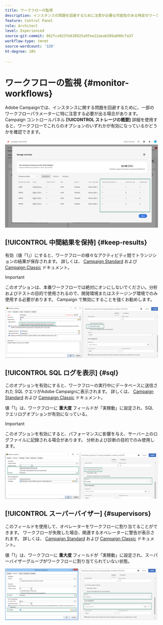 ```yaml
---
title: ワークフローの監視
description: インスタンスの問題を回避するために注意が必要な可能性のある特定のワークフローパラメーターを監視する方法を説明します。
feature: Control Panel
role: Architect
level: Experienced
source-git-commit: 062fce923fe638925a9fee22aeab589a890cfa37
workflow-type: tm+mt
source-wordcount: '320'
ht-degree: 10%

---
```


# ワークフローの監視 {#monitor-workflows}

<!-- Clean paused and completed workflows

When [!DNL Adobe Campaign] workflows are paused or completed, they leave temporary tables on your instances database that consume space and can lead to performance issues.

Control Panel allows you to identify those workflows and clean the temporary resources generated on your instances.

>[!NOTE]
>
>Technically, this operation executes the **[!UICONTROL Database cleanup technical workflow]** that runs on your Campaign instance everyday (see [Campaign Standard](https://experienceleague.adobe.com/docs/campaign-standard/using/administrating/application-settings/technical-workflows.html#list-of-technical-workflows) and [Campaign Classic](https://experienceleague.adobe.com/docs/campaign-classic/using/monitoring-campaign-classic/data-processing/database-cleanup-workflow.html) documentation). 

To clean paused and completed workflows, follow these steps:

1. Navigate to the **[!UICONTROL Performance monitoring]** card.

1. In the **[!UICONTROL Databases]** tab, select the instance where you want to perform the operation.

1. Access the **[!UICONTROL Storage overview]** details, then filter the list on **[!UICONTROL Temporary tables]**. Learn more on **[!UICONTROL Storage overview]** in [this page](database-storage-overview.md).

    ![](assets/wkf-monitoring-filter.png)

1. All temporary tables generated on your instances by workflows and deliveries display. Click the **[!UICONTROL Clean now]** button to delete the resources generated by paused and completed workflows.

    ![](assets/wkf-monitoring-clean.png)

1. Once the operation is confirmed, you can track the estimated remaining time in the **[!UICONTROL Storage overview]** list.

    ![](assets/wkf-monitoring-in-progress.png)

Monitor workflow parameters -->

Adobe Campaignでは、インスタンスに関する問題を回避するために、一部のワークフローパラメーターに特に注意する必要が出る場合があります。 Campaign コントロールパネル **[!UICONTROL ストレージの概要]** 詳細を使用すると、ワークフローでこれらのオプションのいずれかが有効になっているかどうかを確認できます。

![](assets/wkf-monitoring-parameters.png)

## **[!UICONTROL 中間結果を保持]** {#keep-results}

有効（値「1」）にすると、ワークフローの様々なアクティビティ間でトランジションの結果が保存されます。 詳しくは、 [Campaign Standard](https://experienceleague.adobe.com/docs/campaign-standard/using/managing-processes-and-data/executing-a-workflow/managing-execution-options.html?lang=ja) および [Campaign Classic](https://experienceleague.adobe.com/docs/campaign-classic/using/automating-with-workflows/introduction/workflow-best-practices.html?lang=ja#logs) ドキュメント。

>[!IMPORTANT]
>
>このオプションは、本番ワークフローでは絶対にオンにしないでください。分析およびテストの目的で使用されるので、開発環境またはステージング環境でのみ使用する必要があります。 Campaign で無効にすることを強くお勧めします。

![](assets/wkf-monitoring-keep.png)

## **[!UICONTROL SQL ログを表示]** {#sql}

このオプションを有効にすると、ワークフローの実行中にデータベースに送信された SQL クエリがAdobe Campaignに表示されます。 詳しくは、 [Campaign Standard](https://experienceleague.corp.adobe.com/docs/campaign-standard/using/managing-processes-and-data/executing-a-workflow/managing-execution-options.html?lang=en) および [Campaign Classic](https://experienceleague.adobe.com/docs/campaign-classic/using/automating-with-workflows/advanced-management/workflow-properties.html?lang=en#execution) ドキュメント。

値「1」は、ワークフローに **重大度** フィールドが「実稼動」に設定され、SQL クエリログオプションが有効になっている。

>[!IMPORTANT]
>
>このオプションを有効にすると、パフォーマンスに影響を与え、サーバー上のログファイルに記録される場合があります。 分析および診断の目的でのみ使用します。

![](assets/wkf-monitoring-sql.png)

## **[!UICONTROL スーパーバイザー]** {#supervisors}

このフィールドを使用して、オペレーターをワークフローに割り当てることができます。 ワークフローが失敗した場合、関連するオペレーターに警告が表示されます。 詳しくは、 [Campaign Standard](https://experienceleague.corp.adobe.com/docs/campaign-standard/using/managing-processes-and-data/executing-a-workflow/monitoring-workflow-execution.html?lang=en#error-management) および [Campaign Classic](https://experienceleague.adobe.com/docs/campaign-classic/using/automating-with-workflows/advanced-management/workflow-properties.html?lang=en#error-management) ドキュメント。

値「1」は、ワークフローに **重大度** フィールドが「実稼動」に設定され、スーパーバイザーグループがワークフローに割り当てられていない状態。

![](assets/wkf-monitoring-supervisors.png)
